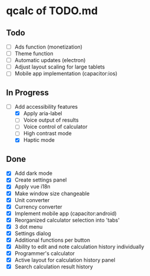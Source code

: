 # qcalc of TODO.md

## Todo

- [ ] Ads function (monetization)
- [ ] Theme function
- [ ] Automatic updates (electron)
- [ ] Adjust layout scaling for large tablets
- [ ] Mobile app implementation (capacitor:ios)

## In Progress

- [ ] Add accessibility features
  - [x] Apply aria-label
  - [ ] Voice output of results
  - [ ] Voice control of calculator
  - [ ] High contrast mode
  - [x] Haptic mode

## Done

- [x] Add dark mode
- [x] Create settings panel
- [x] Apply vue i18n
- [x] Make window size changeable
- [x] Unit converter
- [x] Currency converter
- [x] Implement mobile app (capacitor:android)
- [x] Reorganized calculator selection into 'tabs'
- [x] 3 dot menu
- [x] Settings dialog
- [x] Additional functions per button
- [x] Ability to edit and note calculation history individually
- [x] Programmer's calculator
- [x] Active layout for calculation history panel
- [x] Search calculation result history
